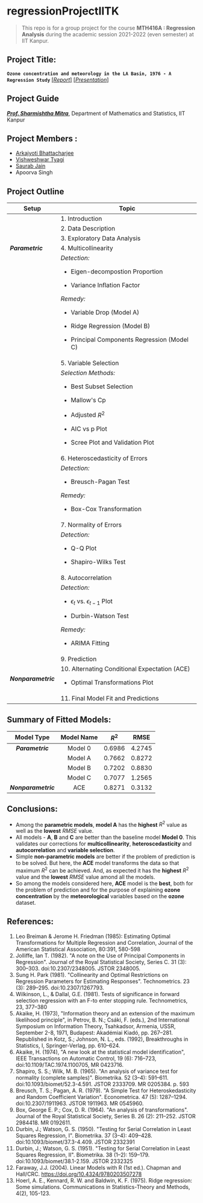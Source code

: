 # regressionProjectIITK

> This repo is for a group project for the course **MTH416A : Regression Analysis** during the academic session 2021-2022 (even semester) at IIT Kanpur.

## Project Title:

**`Ozone concentration and meteorology in the LA Basin, 1976 - A Regression Study`** [[_Report_]](https://github.com/ArkaB-DS/regressionProjectIITK/blob/main/Report/Project_Report.pdf)       [[_Presentation_]](https://github.com/ArkaB-DS/regressionProjectIITK/blob/main/Presentation/Project_PPT.pdf) 
## Project Guide

[**_Prof. Sharmishtha Mitra_**](http://home.iitk.ac.in/~smitra/), Department of Mathematics and Statistics, IIT Kanpur

## Project Members : 
  - [Arkajyoti Bhattacharjee](https://github.com/ArkaB-DS)
  - [Vishweshwar Tyagi](https://github.com/vishweshwartyagi)
  - [Saurab Jain](https://github.com/jnsaurab)
  - Apoorva Singh

## Project Outline

|**Setup**|**Topic**|
|-----|-----|
|     |1. Introduction|
|     |2. Data Description|
|     |3. Exploratory Data Analysis|
|_**Parametric**_|4. Multicollinearity |
|| _Detection:_ <ul><li> Eigen-decompostion Proportion</li></ul> <ul><li> Variance Inflation Factor</li></ul> _Remedy:_ <ul><li> Variable Drop (Model A)</li></ul><ul><li> Ridge Regression (Model B)</li></ul><ul><li> Principal Components Regression (Model C)</li></ul>|
|          |5. Variable Selection|
|          | _Selection Methods:_ <ul><li> Best Subset Selection</li></ul> <ul><li> Mallow's Cp</li></ul><ul><li> Adjusted $R^2$</li></ul><ul><li> AIC vs p Plot</li></ul><ul><li> Scree Plot and Validation Plot</li></ul>
|          |6. Heteroscedasticity of Errors|
|          |_Detection:_ <ul><li> Breusch-Pagan Test</li></ul>_Remedy:_<ul><li> Box-Cox Transformation</li></ul>|
|          |7. Normality of Errors|
|          |_Detection:_ <ul><li> Q-Q Plot</li></ul><ul><li> Shapiro-Wilks Test</li></ul>|
|          |8. Autocorrelation|
|          |_Detection:_ <ul><li> $\epsilon_t$ vs. $\epsilon_{t-1}$ Plot</li></ul><ul><li> Durbin-Watson Test</li></ul>_Remedy:_<ul><li> ARIMA Fitting</li></ul>|
|          | 9. Prediction |
|_**Nonparametric**_| 10. Alternating Conditional Expectation (ACE)<ul><li>Optimal Transformations Plot</li></ul>|
|             | 11. Final Model Fit and Predictions |

## Summary of Fitted Models:

|**Model Type**    |**Model Name**|**$R^2$** |**RMSE**  |
|:------------:|:--------:|:----:|:----:|
|_**Parametric**_    |  Model 0 |0.6986|4.2745|
|              |  Model A |0.7662|0.8272|
|              |  Model B |0.7202|0.8830|
|              |  Model C |0.7077|1.2565|
|_**Nonparametric**_|    ACE   |0.8271|0.3132|

## Conclusions:

* Among the **parametric models**, **model A** has the **highest** $R^2$ value as well as the **lowest** $RMSE$ value. 
* All models - **A**, **B** and **C** are better than the baseline model **Model 0**. This validates our corrections for **multicollinearity**, **heteroscedasticity** and **autocorrelation** and **variable selection**.
* Simple **non-parametric models** are better if the problem of prediction is to be solved. But here, the **ACE** model transforms the data so that maximum $R^2$ can be achieved. And, as expected it has the **highest** $R^2$ value and the **lowest** $RMSE$ value amond all the models.
* So among the models considered here, **ACE** model is the **best**, both for the problem of prediction and for the purpose of explaining **ozone concentration** by the **meteorological** variables based on the **ozone** dataset.

## References:

  1. Leo Breiman & Jerome H. Friedman (1985): Estimating Optimal Transformations for Multiple Regression and
Correlation, Journal of the American Statistical Association, 80:391, 580-598
  2. Jolliffe, Ian T. (1982). "A note on the Use of Principal Components in Regression". Journal of the Royal Statistical Society, Series C. 31 (3): 300–303. doi:10.2307/2348005. JSTOR 2348005.
  3. Sung H. Park (1981). "Collinearity and Optimal Restrictions on Regression Parameters for Estimating Responses". Technometrics. 23 (3): 289–295. doi:10.2307/1267793.
  4. Wilkinson, L., & Dallal, G.E. (1981). Tests of significance in forward selection regression with an F-to enter stopping rule. Technometrics, 23, 377–380
  5. Akaike, H. (1973), "Information theory and an extension of the maximum likelihood principle", in Petrov, B. N.; Csáki, F. (eds.), 2nd International Symposium on Information Theory, Tsahkadsor, Armenia, USSR, September 2-8, 1971, Budapest: Akadémiai Kiadó, pp. 267–281. Republished in Kotz, S.; Johnson, N. L., eds. (1992), Breakthroughs in Statistics, I, Springer-Verlag, pp. 610–624.
  6. Akaike, H. (1974), "A new look at the statistical model identification", IEEE Transactions on Automatic Control, 19 (6): 716–723, doi:10.1109/TAC.1974.1100705, MR 0423716.
  7. Shapiro, S. S.; Wilk, M. B. (1965). "An analysis of variance test for normality (complete samples)". Biometrika. 52 (3–4): 591–611. doi:10.1093/biomet/52.3-4.591. JSTOR 2333709. MR 0205384. p. 593
  8. Breusch, T. S.; Pagan, A. R. (1979). "A Simple Test for Heteroskedasticity and Random Coefficient Variation". Econometrica. 47 (5): 1287–1294. doi:10.2307/1911963. JSTOR 1911963. MR 0545960.
  9. Box, George E. P.; Cox, D. R. (1964). "An analysis of transformations". Journal of the Royal Statistical Society, Series B. 26 (2): 211–252. JSTOR 2984418. MR 0192611.
  10. Durbin, J.; Watson, G. S. (1950). "Testing for Serial Correlation in Least Squares Regression, I". Biometrika. 37 (3–4): 409–428. doi:10.1093/biomet/37.3-4.409. JSTOR 2332391
  11. Durbin, J.; Watson, G. S. (1951). "Testing for Serial Correlation in Least Squares Regression, II". Biometrika. 38 (1–2): 159–179. doi:10.1093/biomet/38.1-2.159. JSTOR 2332325
  12. Faraway, J.J. (2004). Linear Models with R (1st ed.). Chapman and Hall/CRC. https://doi.org/10.4324/9780203507278
  13. Hoerl, A. E., Kennard, R. W. and Baldwin, K. F. (1975). Ridge regression: Some simulations.
Communications in Statistics-Theory and Methods, 4(2), 105-123. 

